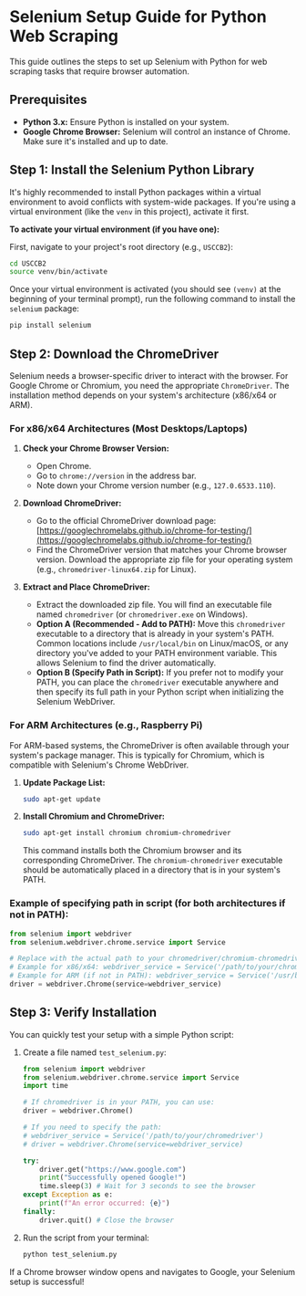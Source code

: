 # Selenium Setup Guide for Python Web Scraping

This guide outlines the steps to set up Selenium with Python for web scraping tasks that require browser automation.

## Prerequisites

*   **Python 3.x:** Ensure Python is installed on your system.
*   **Google Chrome Browser:** Selenium will control an instance of Chrome. Make sure it's installed and up to date.

## Step 1: Install the Selenium Python Library

It's highly recommended to install Python packages within a virtual environment to avoid conflicts with system-wide packages. If you're using a virtual environment (like the `venv` in this project), activate it first.

**To activate your virtual environment (if you have one):**

First, navigate to your project's root directory (e.g., `USCCB2`):

```bash
cd USCCB2
source venv/bin/activate
```

Once your virtual environment is activated (you should see `(venv)` at the beginning of your terminal prompt), run the following command to install the `selenium` package:

```bash
pip install selenium
```

## Step 2: Download the ChromeDriver

Selenium needs a browser-specific driver to interact with the browser. For Google Chrome or Chromium, you need the appropriate `ChromeDriver`. The installation method depends on your system's architecture (x86/x64 or ARM).

### For x86/x64 Architectures (Most Desktops/Laptops)

1.  **Check your Chrome Browser Version:**
    *   Open Chrome.
    *   Go to `chrome://version` in the address bar.
    *   Note down your Chrome version number (e.g., `127.0.6533.110`).

2.  **Download ChromeDriver:**
    *   Go to the official ChromeDriver download page: [https://googlechromelabs.github.io/chrome-for-testing/](https://googlechromelabs.github.io/chrome-for-testing/)
    *   Find the ChromeDriver version that matches your Chrome browser version. Download the appropriate zip file for your operating system (e.g., `chromedriver-linux64.zip` for Linux).

3.  **Extract and Place ChromeDriver:**
    *   Extract the downloaded zip file. You will find an executable file named `chromedriver` (or `chromedriver.exe` on Windows).
    *   **Option A (Recommended - Add to PATH):** Move this `chromedriver` executable to a directory that is already in your system's PATH. Common locations include `/usr/local/bin` on Linux/macOS, or any directory you've added to your PATH environment variable. This allows Selenium to find the driver automatically.
    *   **Option B (Specify Path in Script):** If you prefer not to modify your PATH, you can place the `chromedriver` executable anywhere and then specify its full path in your Python script when initializing the Selenium WebDriver.

### For ARM Architectures (e.g., Raspberry Pi)

For ARM-based systems, the ChromeDriver is often available through your system's package manager. This is typically for Chromium, which is compatible with Selenium's Chrome WebDriver.

1.  **Update Package List:**
    ```bash
    sudo apt-get update
    ```

2.  **Install Chromium and ChromeDriver:**
    ```bash
    sudo apt-get install chromium chromium-chromedriver
    ```
    This command installs both the Chromium browser and its corresponding ChromeDriver. The `chromium-chromedriver` executable should be automatically placed in a directory that is in your system's PATH.

### Example of specifying path in script (for both architectures if not in PATH):

```python
from selenium import webdriver
from selenium.webdriver.chrome.service import Service

# Replace with the actual path to your chromedriver/chromium-chromedriver executable
# Example for x86/x64: webdriver_service = Service('/path/to/your/chromedriver')
# Example for ARM (if not in PATH): webdriver_service = Service('/usr/bin/chromium-chromedriver') # Common path
driver = webdriver.Chrome(service=webdriver_service)
```

## Step 3: Verify Installation

You can quickly test your setup with a simple Python script:

1.  Create a file named `test_selenium.py`:

    ```python
    from selenium import webdriver
    from selenium.webdriver.chrome.service import Service
    import time

    # If chromedriver is in your PATH, you can use:
    driver = webdriver.Chrome()

    # If you need to specify the path:
    # webdriver_service = Service('/path/to/your/chromedriver')
    # driver = webdriver.Chrome(service=webdriver_service)

    try:
        driver.get("https://www.google.com")
        print("Successfully opened Google!")
        time.sleep(3) # Wait for 3 seconds to see the browser
    except Exception as e:
        print(f"An error occurred: {e}")
    finally:
        driver.quit() # Close the browser
    ```

2.  Run the script from your terminal:

    ```bash
    python test_selenium.py
    ```

If a Chrome browser window opens and navigates to Google, your Selenium setup is successful!
